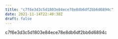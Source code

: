 ```yaml
---
title: "c7f6e3d3c5d1803e84ece78e8db6df2bb6d6894c"
date: 2021-11-14T22:40:38Z
draft: false
---
```


c7f6e3d3c5d1803e84ece78e8db6df2bb6d6894c
